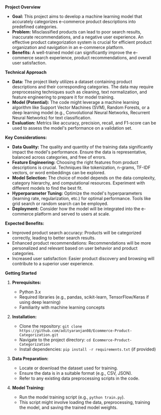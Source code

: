 
**Project Overview**

* **Goal:** This project aims to develop a machine learning model that accurately categorizes e-commerce product descriptions into predefined categories.
* **Problem:** Misclassified products can lead to poor search results, inaccurate recommendations, and a negative user experience. An effective product categorization system is crucial for efficient product organization and navigation in an e-commerce platform.
* **Benefits:** A well-trained model can significantly improve the e-commerce search experience, product recommendations, and overall user satisfaction.

**Technical Approach**

* **Data:** The project likely utilizes a dataset containing product descriptions and their corresponding categories. The data may require preprocessing techniques such as cleaning, text normalization, and feature engineering to prepare it for model training.
* **Model (Potential):** The code might leverage a machine learning algorithm like Support Vector Machines (SVM), Random Forests, or a deep learning model (e.g., Convolutional Neural Networks, Recurrent Neural Networks) for text classification.
* **Evaluation:** Metrics like accuracy, precision, recall, and F1-score can be used to assess the model's performance on a validation set.

**Key Considerations:**

* **Data Quality:** The quality and quantity of the training data significantly impact the model's performance. Ensure the data is representative, balanced across categories, and free of errors.
* **Feature Engineering:** Choosing the right features from product descriptions is crucial. Techniques like tokenization, n-grams, TF-IDF vectors, or word embeddings can be explored.
* **Model Selection:** The choice of model depends on the data complexity, category hierarchy, and computational resources. Experiment with different models to find the best fit.
* **Hyperparameter Tuning:** Optimize the model's hyperparameters (learning rate, regularization, etc.) for optimal performance. Tools like grid search or random search can be employed.
* **Deployment:** Consider how the model will be integrated into the e-commerce platform and served to users at scale.

**Expected Benefits:**

* Improved product search accuracy: Products will be categorized correctly, leading to better search results.
* Enhanced product recommendations: Recommendations will be more personalized and relevant based on user behavior and product categories.
* Increased user satisfaction: Easier product discovery and browsing will contribute to a superior user experience.

**Getting Started**

1. **Prerequisites:**
   - Python 3.x
   - Required libraries (e.g., pandas, scikit-learn, TensorFlow/Keras if using deep learning)
   - Familiarity with machine learning concepts

2. **Installation:**
   - Clone the repository: `git clone https://github.com/adityaranjan08/Ecommerce-Product-Categorization.git`
   - Navigate to the project directory: `cd Ecommerce-Product-Categorization`
   - Install dependencies: `pip install -r requirements.txt` (if provided)

3. **Data Preparation:**
   - Locate or download the dataset used for training.
   - Ensure the data is in a suitable format (e.g., CSV, JSON).
   - Refer to any existing data preprocessing scripts in the code.

4. **Model Training:**
   - Run the model training script (e.g., `python train.py`).
   - This script might involve loading the data, preprocessing, training the model, and saving the trained model weights.


